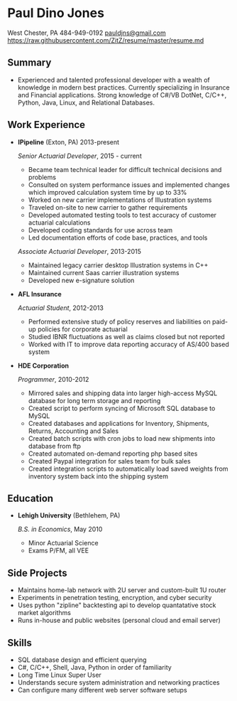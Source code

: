 Paul Dino Jones
===============

West Chester, PA
484-949-0192
pauldjns@gmail.com
https://raw.githubusercontent.com/ZitZ/resume/master/resume.md


Summary
---------

*   Experienced and talented professional developer with a wealth of knowledge in modern best practices. Currently specializing in Insurance and Financial applications. Strong knowledge of C#/VB DotNet, C/C++, Python, Java, Linux, and Relational Databases.


Work Experience
---------------

*   **IPipeline** (Exton, PA) 2013-present

    *Senior Actuarial Developer*, 2015 - current

    -   Became team technical leader for difficult technical decisions and problems
    -   Consulted on system performance issues and implemented changes which improved calculation system time by up to 33%
    -   Worked on new carrier implementations of Illustration systems
    -   Traveled on-site to new carrier to gather requirements
    -   Developed automated testing tools to test accuracy of customer actuarial calculations
    -   Developed coding standards for use across team
    -   Led documentation efforts of code base, practices, and tools

    *Associate Actuarial Developer*, 2013-2015

    -	Maintained legacy carrier desktop Illustration systems in C++
    -   Maintained current Saas carrier illustration systems
    -   Developed new e-signature solution

*   **AFL Insurance**

    *Actuarial Student*, 2012-2013

    -   Performed extensive study of policy reserves and liabilities on paid-up policies for corporate actuarial
    -   Studied IBNR fluctuations as well as claims closed but not reported
    -   Worked with IT to improve data reporting accuracy of AS/400 based system

*   **HDE Corporation**

    *Programmer*, 2010-2012

    -   Mirrored sales and shipping data into larger high-access MySQL database for long term storage and reporting
    -   Created script to perform syncing of Microsoft SQL database to MySQL
    -   Created databases and applications for Inventory, Shipments, Returns, Accounting and Sales
    -   Created batch scripts with cron jobs to load new shipments into database from ftp
    -   Created automated on-demand reporting php based sites
    -   Created Paypal integration for sales team for bulk sales
    -   Created integration scripts to automatically load saved weights from inventory system back into the shipping system

Education
---------

*   **Lehigh University** (Bethlehem, PA)

    *B.S. in Economics*, May 2010
    -  Minor Actuarial Science
    -  Exams P/FM, all VEE


Side Projects
--------------

*   Maintains home-lab network with 2U server and custom-built 1U router
*   Experiments in penetration testing, encryption, and cyber security
*   Uses python "zipline" backtesting api to develop quantatative stock market algorithms
*   Runs in-house and public websites (personal cloud and email server)

Skills
------

*   SQL database design and efficient querying
*   C#, C/C++, Shell, Java, Python in order of familiarity
*   Long Time Linux Super User
*   Understands secure system administration and networking practices
*   Can configure many different web server software setups

